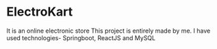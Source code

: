 # ElectroKart
It is an online electronic store
This project is entirely made by me. I have used technologies- Springboot, ReactJS and MySQL

